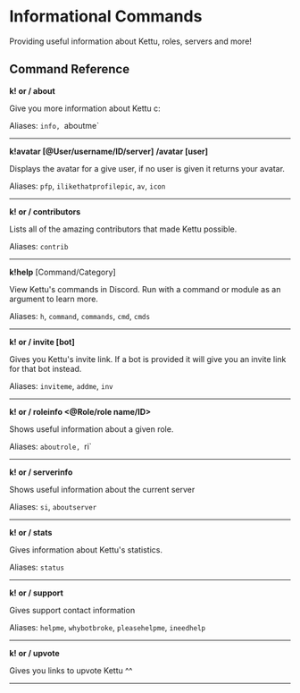 # Informational Commands

Providing useful information about Kettu, roles, servers and more!

## Command Reference

**k! or / about**

Give you more information about Kettu c:

Aliases: `info, `aboutme`

-------

**k!avatar [@User/username/ID/server]**
**/avatar [user]**

Displays the avatar for a give user, if no user is given it returns your avatar.

Aliases: `pfp`, `ilikethatprofilepic`, `av`, `icon`

-------

**k! or / contributors**

Lists all of the amazing contributors that made Kettu possible.

Aliases: `contrib`

-------

**k!help** [Command/Category]

View Kettu's commands in Discord. Run with a command or module as an argument to learn more.

Aliases: `h`, `command`, `commands`, `cmd`, `cmds`

-------

**k! or / invite [bot]**

Gives you Kettu's invite link. If a bot is provided it will give you an invite link for that bot instead.

Aliases: `inviteme`, `addme`, `inv`

-------

**k! or / roleinfo <@Role/role name/ID>**

Shows useful information about a given role.

Aliases: `aboutrole, `ri`

-------

**k! or / serverinfo**

Shows useful information about the current server

Aliases: `si`, `aboutserver`

-------

**k! or / stats**

Gives information about Kettu's statistics.

Aliases: `status`

-------

**k! or / support**

Gives support contact information

Aliases: `helpme`, `whybotbroke`, `pleasehelpme`, `ineedhelp`

-------

**k! or / upvote**

Gives you links to upvote Kettu ^^

-------